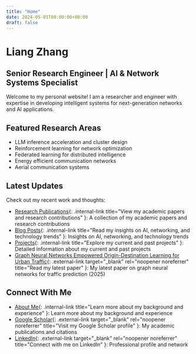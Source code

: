 ```yaml
---
title: "Home"
date: 2024-05-01T00:00:00+00:00
draft: false
---
```


# Liang Zhang

## Senior Research Engineer | AI & Network Systems Specialist

Welcome to my personal website!
I am a researcher and engineer with expertise in developing intelligent systems for next-generation networks and AI applications.

## Featured Research Areas

- LLM inference acceleration and cluster design
- Reinforcement learning for network optimization
- Federated learning for distributed intelligence
- Energy efficient communication networks
- Aerial communication systems

## Latest Updates

Check out my recent work and thoughts:
- [Research Publications](/publications/){: .internal-link title="View my academic papers and research contributions" }: A collection of my academic papers and research contributions
- [Blog Posts](/posts/){: .internal-link title="Read my insights on AI, networking, and technology trends" }: Insights on AI, networking, and technology trends
- [Projects](/project/){: .internal-link title="Explore my current and past projects" }: Detailed information about my current and past projects
- [Graph Neural Networks Empowered Origin-Destination Learning for Urban Traffic](https://ietresearch.onlinelibrary.wiley.com/doi/10.1049/cit2.70021){: .external-link target="_blank" rel="noopener noreferrer" title="Read my latest paper" }: My latest paper on graph neural networks for traffic prediction (2025)

## Connect With Me

- [About Me](/about/){: .internal-link title="Learn more about my background and experience" }: Learn more about my background and experience
- [Google Scholar](https://scholar.google.com/citations?hl=en&user=3tjnwCEAAAAJ&sortby=pubdate&view_op=list_works&gmla=AJsN-F4pWfVRlIolYWSlHod2XGCPk8RX1fC9CZZfP_mr6i39HWY9vymwmgKqr0DwaIK4hrDr3xRlVp6xt6BBLLATwGsTBmOcyLZxL6Mfpg4MU9m9Ob9QXDU){: .external-link target="_blank" rel="noopener noreferrer" title="Visit my Google Scholar profile" }: My academic publications and citations
- [LinkedIn](https://www.linkedin.com/in/liangzhang-liya6666/){: .external-link target="_blank" rel="noopener noreferrer" title="Connect with me on LinkedIn" }: Professional profile and network
